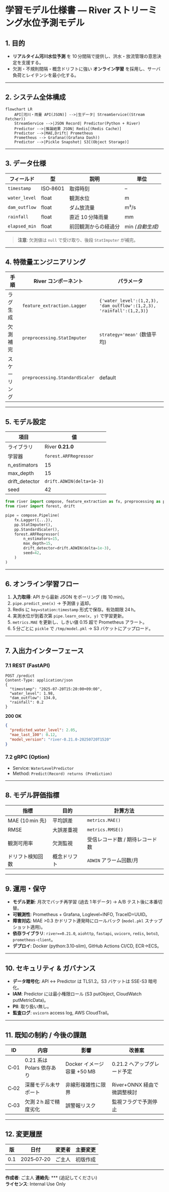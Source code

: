 # 学習モデル仕様書 — River ストリーミング水位予測モデル

## 1. 目的

- **リアルタイム河川水位予測** を 10 分間隔で提供し、洪水・放流管理の意思決定を支援する。
- 欠測・不規則間隔・概念ドリフトに強い **オンライン学習** を採用し、サーバ負荷とレイテンシを最小化する。

---

## 2. システム全体構成

```mermaid
flowchart LR
    API[河川・雨量 API(JSON)] -->|生データ| StreamService((Stream Fetcher))
    StreamService -->|JSON Record| Predictor(Python + River)
    Predictor -->|推論結果 JSON| Redis[(Redis Cache)]
    Predictor -->|MAE,Drift| Prometheus
    Prometheus --> Grafana((Grafana Dash))
    Predictor -->|Pickle Snapshot| S3[(Object Storage)]
```

---

## 3. データ仕様

| フィールド         | 型        | 説明         | 単位           |
| ------------- | -------- | ---------- | ------------ |
| `timestamp`   | ISO‑8601 | 取得時刻       | –            |
| `water_level` | float    | 観測水位       | m            |
| `dam_outflow` | float    | ダム放流量      | m³/s         |
| `rainfall`    | float    | 直近 10 分降雨量 | mm           |
| `elapsed_min` | float    | 前回観測からの経過分 | min *(自動生成)* |

> **注意**: 欠測値は `null` で受け取り、後段 `StatImputer` が補完。

---

## 4. 特徴量エンジニアリング

| 手順     | River コンポーネント                  | パラメータ                                                                |
| ------ | ------------------------------ | -------------------------------------------------------------------- |
| ラグ生成   | `feature_extraction.Lagger`    | `{'water_level':(1,2,3), 'dam_outflow':(1,2,3), 'rainfall':(1,2,3)}` |
| 欠測補完   | `preprocessing.StatImputer`    | `strategy='mean'` (数値平均)                                             |
| スケーリング | `preprocessing.StandardScaler` | default                                                              |

---

## 5. モデル設定

| 項目              | 値                         |
| --------------- | ------------------------- |
| ライブラリ           | River **0.21.0**          |
| 学習器             | `forest.ARFRegressor`     |
| n\_estimators   | 15                        |
| max\_depth      | 15                        |
| drift\_detector | `drift.ADWIN(delta=1e-3)` |
| seed            | 42                        |

```python
from river import compose, feature_extraction as fx, preprocessing as pp
from river import forest, drift

pipe = compose.Pipeline(
    fx.Lagger({...}),
    pp.StatImputer(),
    pp.StandardScaler(),
    forest.ARFRegressor(
        n_estimators=15,
        max_depth=15,
        drift_detector=drift.ADWIN(delta=1e-3),
        seed=42,
    )
)
```

---

## 6. オンライン学習フロー

1. **入力取得**: API から最新 JSON をポーリング (毎 10 min)。
2. `pipe.predict_one(x)` → 予測値 `ŷ` 返却。
3. Redis に `key=station:timestamp` 形式で保存。有効期限 24 h。
4. 実測水位が到着次第 `pipe.learn_one(x, y)` で学習更新。
5. `metrics.MAE` を更新し、しきい値 0.15 超で Prometheus アラート。
6. 5 分ごとに `pickle` で `/tmp/model.pkl` → S3 バケットにアップロード。

---

## 7. 入出力インターフェース

### 7.1 REST (FastAPI)

```http
POST /predict
Content-Type: application/json
{
  "timestamp": "2025-07-20T15:20:00+09:00",
  "water_level": 1.98,
  "dam_outflow": 134.0,
  "rainfall": 0.2
}
```

**200 OK**

```json
{
  "predicted_water_level": 2.05,
  "mae_last_100": 0.12,
  "model_version": "river-0.21.0-20250720T1520"
}
```

### 7.2 gRPC (Option)

- Service: `WaterLevelPredictor`
- Method: `Predict(Record) returns (Prediction)`

---

## 8. モデル評価指標

| 指標             | 目的     | 計算方法              |
| -------------- | ------ | ----------------- |
| MAE (10 min 先) | 平均誤差   | `metrics.MAE()`   |
| RMSE           | 大誤差重視  | `metrics.RMSE()`  |
| 観測可用率          | 欠測監視   | 受信レコード数 / 期待レコード数 |
| ドリフト検知回数       | 概念ドリフト | `ADWIN` アラーム回数/月  |

---

## 9. 運用・保守

- **モデル更新**: 月次でバッチ再学習 (過去 1 年データ) → A/B テスト後に本番切替。
- **可観測性**: Prometheus + Grafana, Loglevel=INFO, TraceID=UUID。
- **障害対応**: MAE >0.3 かドリフト連発時にロールバック (`model.pkl` スナップショット適用)。
- **依存ライブラリ**: `river==0.21.0`, `aiohttp`, `fastapi`, `uvicorn`, `redis`, `boto3`, `prometheus-client`。
- **デプロイ**: Docker (python:3.10‑slim), GitHub Actions CI/CD, ECR→ECS。

---

## 10. セキュリティ & ガバナンス

- **データ暗号化**: API ↔ Predictor は TLS1.2。S3 バケットは SSE-S3 暗号化。
- **IAM**: Predictor には最小権限ロール (S3 putObject, CloudWatch putMetricData)。
- **PII**: 取り扱い無し。
- **監査ログ**: `uvicorn` access log, AWS CloudTrail。

---

## 11. 既知の制約 / 今後の課題

| ID   | 内容                  | 影響                   | 改善案                 |
| ---- | ------------------- | -------------------- | ------------------- |
| C‑01 | 0.21 系は Polars 依存あり | Docker イメージ容量 +50 MB | 0.21.2 へアップグレード予定   |
| C‑02 | 深層モデル未サポート          | 非線形複雑性に限界            | River+ONNX 経由で微調整検討 |
| C‑03 | 欠測 2 h 超で精度劣化       | 誤警報リスク               | 監視フラグで予測停止          |

---

## 12. 変更履歴

| 版   | 日付         | 変更者 | 主要変更 |
| --- | ---------- | --- | ---- |
| 0.1 | 2025‑07‑20 | ご主人 | 初版作成 |

---

**作成者**: ご主人 **連絡先**: \*\*\* (追記してください)\
**ライセンス**: Internal Use Only


